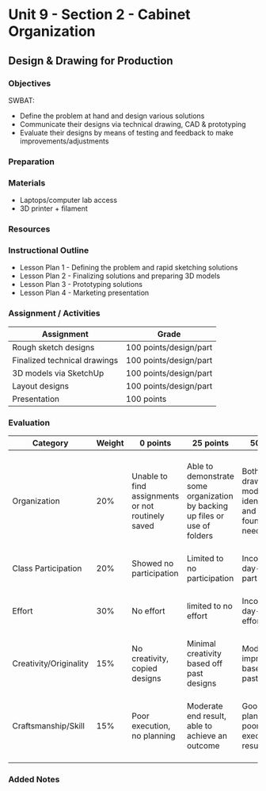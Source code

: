 # Unit 9 - Section 2 - Cabinet Organization

## Design & Drawing for Production

### Objectives

SWBAT:
- Define the problem at hand and design various solutions
- Communicate their designs via technical drawing, CAD & prototyping
- Evaluate their designs by means of testing and feedback to make improvements/adjustments

### Preparation

### Materials
- Laptops/computer lab access
- 3D printer + filament

### Resources

### Instructional Outline
- Lesson Plan 1 - Defining the problem and rapid sketching solutions
- Lesson Plan 2 - Finalizing solutions and preparing 3D models
- Lesson Plan 3 - Prototyping solutions
- Lesson Plan 4 - Marketing presentation

### Assignment / Activities
| Assignment  | Grade |
| ------------- | ------------- |
| Rough sketch designs  | 100 points/design/part  |
| Finalized technical drawings  | 100 points/design/part  |
| 3D models via SketchUp  | 100 points/design/part  |
| Layout designs  | 100 points/design/part  |
| Presentation  | 100 points  |

### Evaluation
| Category | Weight | 0 points  | 25 points | 50 points | 75 points | 100 points |
| ------------- | ------------- | ------------- | ------------- | ------------- | ------------- | ------------- |
| Organization | 20% | Unable to find assignments or not routinely saved | Able to demonstrate some organization by backing up files or use of folders | Both drawings and models are identifiable and can be found if needed | All drawings are in a folder and models organized by folders in Google Drive | All drawings are in a folder labeled correctly and models organized by folders in Google Drive labeled correctly |
| Class Participation | 20% | Showed no participation | Limited to no participation | Inconsistent day-to-day participation | Participated only when needed  | Engaged daily and actively participated |
| Effort | 30% | No effort | limited to no effort | Inconsistent day-to-day effort | Showed effort only when needed or routinely directed | Continuous day-to-day effort with or without direction |
| Creativity/Originality | 15% | No creativity, copied designs | Minimal creativity based off past designs | Moderate improvements based off past designs | Complete overhaul of past or found designs | Completely new idea/design |
| Craftsmanship/Skill | 15% | Poor execution, no planning | Moderate end result, able to achieve an outcome | Good planning but poorly executed end result | Good planning and good end result although not what had been designed or communicated | Great planning & execution able to achieve what had been designed or communicated |

### Added Notes
